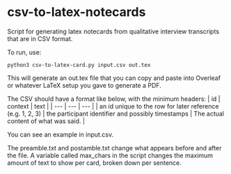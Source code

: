 # csv-to-latex-notecards
Script for generating latex notecards from qualitative interview transcripts that are in CSV format.

To run, use:

```
python3 csv-to-latex-card.py input.csv out.tex
```

This will generate an out.tex file that you can copy and paste into Overleaf or whatever LaTeX setup you gave to generate a PDF.

The CSV should have a format like below, with the minimum headers:
| id | context | text |
| --- | --- | --- |
| an id unique to the row for later reference (e.g. 1, 2, 3) | the participant identifier and possibly timestamps | The actual content of what was said. |

You can see an example in input.csv.

The preamble.txt and postamble.txt change what appears before and after the file. A variable called max_chars in the script changes the maximum amount of text to show per card, broken down per sentence.

